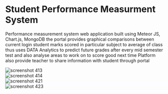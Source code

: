 # Student Performance Measurment System

Performance measurement system web application built using Meteor JS, Chart.js, MongoDB 
the portal provides graphical comparisons between current login student marks scored in particular subject to average of class thus uses DATA Analytics to predict future grades after every mid semester test and also analyse areas to work on to score good next time
Platform also provide teacher to share information with student through portal



![screenshot 413](https://user-images.githubusercontent.com/24519869/39533360-74cf1824-4e4c-11e8-941a-a74bfbf84d8e.png)
<br>
![screenshot 414](https://user-images.githubusercontent.com/24519869/39533361-75283210-4e4c-11e8-8404-ccbfe9551569.png)
<br>
![screenshot 421](https://user-images.githubusercontent.com/24519869/39533357-73b8d722-4e4c-11e8-9355-fd0d92aa3514.png)
<br>
![screenshot 423](https://user-images.githubusercontent.com/24519869/39533358-741daabc-4e4c-11e8-80ae-1671f79606df.png)
<br>


